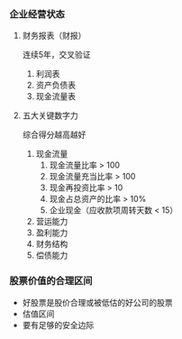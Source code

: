 ### 企业经营状态 ###
1. 财务报表（财报）

	连续5年，交叉验证

	1. 利润表
	2. 资产负债表
	3. 现金流量表
2. 五大关键数字力

	综合得分越高越好

	1. 现金流量
		1. 现金流量比率 > 100
		2. 现金流量充当比率 > 100
		3. 现金再投资比率 > 10
		4. 现金占总资产的比率 > 10%
		5. 企业现金（应收款项周转天数 < 15）
	2. 营运能力
	3. 盈利能力
	4. 财务结构
	5. 偿债能力

### 股票价值的合理区间 ###
- 好股票是股价合理或被低估的好公司的股票
- 估值区间
- 要有足够的安全边际

